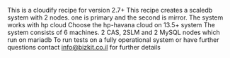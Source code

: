 This is a cloudify recipe for version 2.7+
This recipe creates a scaledb system with 2 nodes.
one is primary and the second is mirror.
The system works with hp cloud 
Choose the hp-havana cloud on 13.5+ system
The system consists of 6 machines.
2 CAS, 2SLM and 2 MySQL nodes which run on mariadb
To run tests on a fully operational system  or have further questions contact
info@bizkit.co.il for further details
